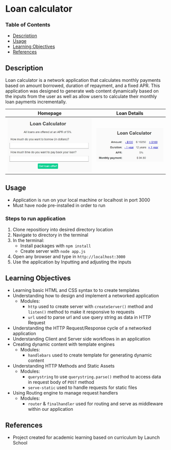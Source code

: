 # Loan calculator

### Table of Contents
* [Description](#description)
* [Usage](#usage)
* [Learning Objectives](#objectives)
* [References](#references)

## Description
Loan calculator is a network application that calculates monthly payments based on amount borrowed, duration of repayment, and a fixed APR. This application was designed to generate web content dynamically based on the inputs from the user as well as allow users to calculate their monthly loan payments incrementally. 

| Homepage | Loan Details |
| :------: | :----------: |
| ![form](/public/images/web1.jpg) | ![loan details](/public/images/web2.jpg) |

## Usage
- Application is run on your local machine or localhost in port 3000
- Must have node pre-installed in order to run 

### Steps to run application
1. Clone repositiory into desired directory location
2. Navigate to directory in the terminal
3. In the terminal:
	- Install packages with `npm install`
	- Create server with `node app.js`
4. Open any browser and type in `http://localhost:3000`
5. Use the application by Inputting and adjusting the inputs

## Learning Objectives
- Learning basic HTML and CSS syntax to to create templates
- Understanding how to design and implement a networked application
	- Modules:
		- `http` used to create server with `createServer()` method and `listen()` method to make it responsive to requests
		- `url` used to parse url and use query string as data in HTTP Request 
- Understanding the HTTP Request/Response cycle of a networked application
- Understanding Client and Server side workflows in an application
- Creating dynamic content with template engines
	- Modules:
		- `handlebars` used to create template for generating dynamic content 
- Understanding HTTP Methods and Static Assets
	- Modules:
		- `querystring` to use `querystring.parse()` method to access data in request body of `POST` method
		- `serve-static` used to handle requests for static files
- Using Routing engine to manage request handlers
	- Modules:
		- `router` & `finalhandler` used for routing and serve as middleware within our application

## References
- Project created for academic learning based on curriculum by Launch School
